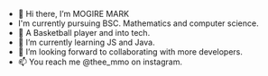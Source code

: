 - 👋 Hi there, I’m  MOGIRE MARK
- I'm currently pursuing BSC. Mathematics and computer science.
- 👀 A Basketball player and into tech.
- 🌱 I’m currently learning JS and Java.
- 💞️ I’m looking forward to collaborating with more developers.
- 📫 You reach me @thee_mmo on instagram.

<!---
MOGIRE11/MOGIRE11 is a ✨ special ✨ repository because its `README.md` (this file) appears on your GitHub profile.
You can click the Preview link to take a look at your changes.
--->
